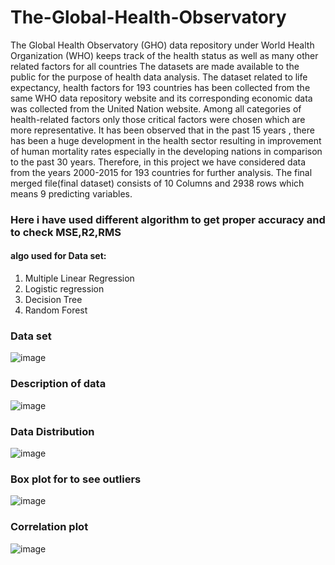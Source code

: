 # The-Global-Health-Observatory
The Global Health Observatory (GHO) data repository under World Health Organization (WHO) keeps track of the health status as well as many other related factors for all countries The datasets are made available to the public for the purpose of health data analysis. The dataset related to life expectancy, health factors for 193 countries has been collected from the same WHO data repository website and its corresponding economic data was collected from the United Nation website. Among all categories of health-related factors only those critical factors were chosen which are more representative. It has been observed that in the past 15 years , there has been a huge development in the health sector resulting in improvement of human mortality rates especially in the developing nations in comparison to the past 30 years. Therefore, in this project we have considered data from the years 2000-2015 for 193 countries for further analysis. The final merged file(final dataset) consists of 10 Columns and 2938 rows which means 9 predicting variables.
### Here i have used different algorithm to get proper accuracy and to check MSE,R2,RMS
#### algo used for Data set:
1. Multiple Linear Regression
2. Logistic regression
3. Decision Tree
4. Random Forest
### Data set
![image](https://user-images.githubusercontent.com/36518896/183713916-16ba3a01-f05c-460f-b893-02ad7d69a04a.png)
### Description of data 
![image](https://user-images.githubusercontent.com/36518896/183714333-4e601912-022f-42e6-8641-e46dd266d7cd.png)
### Data Distribution
![image](https://user-images.githubusercontent.com/36518896/183714139-4a974340-39d5-4c12-8885-9544c9118342.png)
### Box plot for to see outliers
![image](https://user-images.githubusercontent.com/36518896/183713978-d12ddbeb-173a-4e1b-b3f3-78f13975b03a.png)
### Correlation plot
![image](https://user-images.githubusercontent.com/36518896/183713791-42388ca5-9489-4040-9fb7-bea1879b860f.png)

